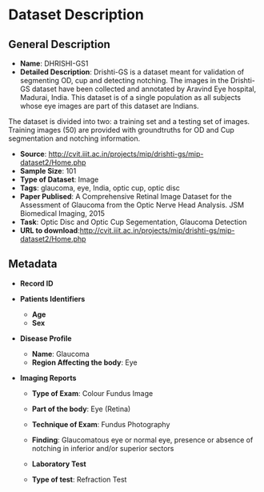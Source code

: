 # Dataset Description

## General Description

* **Name**: DHRISHI-GS1
* **Detailed Description**: Drishti-GS is a dataset meant for validation of segmenting OD, cup and detecting notching.  The images in the Drishti-GS dataset have been collected and annotated by Aravind Eye hospital, Madurai, India. This dataset is of a single population as all subjects whose eye images are part of this dataset are Indians.

The dataset is divided into two: a training set and a testing set of images. Training images (50) are provided with groundtruths for OD and Cup segmentation and notching information. 

* **Source**: http://cvit.iiit.ac.in/projects/mip/drishti-gs/mip-dataset2/Home.php
* **Sample Size**: 101
* **Type of Dataset**: Image
* **Tags**: glaucoma, eye, India, optic cup, optic disc
* **Paper Publised**: A Comprehensive Retinal Image Dataset for the Assessment of Glaucoma from the Optic Nerve Head Analysis.
JSM Biomedical Imaging, 2015
* **Task**: Optic Disc and Optic Cup Segementation, Glaucoma Detection
* **URL to download**:http://cvit.iiit.ac.in/projects/mip/drishti-gs/mip-dataset2/Home.php

## Metadata
* **Record ID**

* **Patients Identifiers**
  * **Age**
  * **Sex**

* **Disease Profile**
  * **Name**: Glaucoma
  * **Region Affecting the body**: Eye

* **Imaging Reports**
  * **Type of Exam**: Colour Fundus Image
  * **Part of the body**: Eye (Retina)
  * **Technique of Exam**: Fundus Photography
  * **Finding**: Glaucomatous eye or normal eye, presence or absence of notching in inferior and/or superior sectors

  * **Laboratory Test** 
  * **Type of test**: Refraction Test